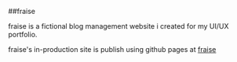 ##fraise

fraise is a fictional blog management website i created for my UI/UX portfolio.

fraise's in-production site is publish using github pages at [fraise](https://suyious.github.io/fraise/)
